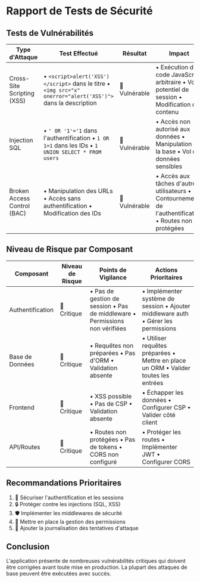 # Rapport de Tests de Sécurité

## Tests de Vulnérabilités

| Type d'Attaque              | Test Effectué                                                                                                 | Résultat     | Impact                                                                                                  | Recommandation                                                                                     |
| --------------------------- | ------------------------------------------------------------------------------------------------------------- | ------------ | ------------------------------------------------------------------------------------------------------- | -------------------------------------------------------------------------------------------------- |
| Cross-Site Scripting (XSS)  | • `<script>alert('XSS')</script>` dans le titre  • `<img src="x" onerror="alert('XSS')">` dans la description | 🔴 Vulnérable | • Exécution de code JavaScript arbitraire  • Vol potentiel de session  • Modification du contenu        | • Échapper les caractères spéciaux  • Implémenter CSP  • Valider les entrées                       |
| Injection SQL               | • `' OR '1'='1` dans l'authentification  • `1 OR 1=1` dans les IDs  • `1 UNION SELECT * FROM users`           | 🔴 Vulnérable | • Accès non autorisé aux données  • Manipulation de la base  • Vol de données sensibles                 | • Utiliser des requêtes préparées  • Implémenter un ORM  • Valider les entrées                     |
| Broken Access Control (BAC) | • Manipulation des URLs  • Accès sans authentification  • Modification des IDs                                | 🔴 Vulnérable | • Accès aux tâches d'autres utilisateurs  • Contournement de l'authentification  • Routes non protégées | • Ajouter middleware d'authentification  • Vérifier les permissions  • Sécuriser toutes les routes |

## Niveau de Risque par Composant

| Composant        | Niveau de Risque | Points de Vigilance                                                           | Actions Prioritaires                                                                  |
| ---------------- | ---------------- | ----------------------------------------------------------------------------- | ------------------------------------------------------------------------------------- |
| Authentification | 🔴 Critique       | • Pas de gestion de session  • Pas de middleware  • Permissions non vérifiées | • Implémenter système de session  • Ajouter middleware auth  • Gérer les permissions  |
| Base de Données  | 🔴 Critique       | • Requêtes non préparées  • Pas d'ORM  • Validation absente                   | • Utiliser requêtes préparées  • Mettre en place un ORM  • Valider toutes les entrées |
| Frontend         | 🔴 Critique       | • XSS possible  • Pas de CSP  • Validation absente                            | • Échapper les données  • Configurer CSP  • Valider côté client                       |
| API/Routes       | 🔴 Critique       | • Routes non protégées  • Pas de tokens  • CORS non configuré                 | • Protéger les routes  • Implémenter JWT  • Configurer CORS                           |

## Recommandations Prioritaires

1. 🚨 Sécuriser l'authentification et les sessions
2. 🔒 Protéger contre les injections (SQL, XSS)
3. 🛡️ Implémenter les middlewares de sécurité
4. 🔑 Mettre en place la gestion des permissions
5. 📝 Ajouter la journalisation des tentatives d'attaque

## Conclusion

L'application présente de nombreuses vulnérabilités critiques qui doivent être corrigées avant toute mise en production. La plupart des attaques de base peuvent être exécutées avec succès.
